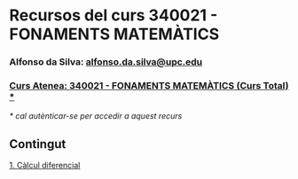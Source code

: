 # Recursos del curs 340021 - FONAMENTS MATEMÀTICS

### Alfonso da Silva: [alfonso.da.silva@upc.edu](mailto:alfonso.da.silva@upc.edu)

### [Curs Atenea: 340021 - FONAMENTS MATEMÀTICS (Curs Total) *](https://atenea.upc.edu/course/view.php?id=83742)

*\* cal autènticar-se per accedir a aquest recurs*

## Contingut

[1\. Càlcul diferencial](./1_calcul_diferencial/README.md)
